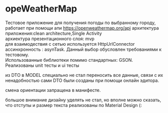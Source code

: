 # opeWeatherMap
Тестовое приложение для получения погоды по выбранному городу, работает при помощи апи https://openweathermap.org/api
архитектура приложения:clean architecture,Single Activity<br />
архиектура презентационного слоя: mvp<br />
для взаимодествия с сетью используется HttpUrlConnector<br />
ассинхронность : asynTask. Данный выбор обусловлен требованиями к тестовому.<br />
Использованные библиотеки помимо стандартных: GSON.<br />
Реализованы unit тесты и ui тесты<br />

из DTO в MODEL специально не стал переносить все данные, связи c их ненадобностью 
сами DTO были созданы при помощи онлайн эдитора.

смена ориентации запращена в манифесте.

большое внимание дизайну уделять не стал, но вполне можно сказать, что отступы и размер текста реализованы по Material Design (:

